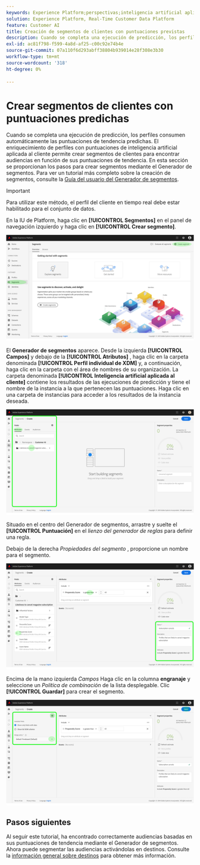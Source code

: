 ```yaml
---
keywords: Experience Platform;perspectivas;inteligencia artificial aplicada al cliente;temas populares;segmentos de inteligencia artificial aplicada al cliente
solution: Experience Platform, Real-Time Customer Data Platform
feature: Customer AI
title: Creación de segmentos de clientes con puntuaciones previstas
description: Cuando se completa una ejecución de predicción, los perfiles consumen automáticamente las puntuaciones de tendencia predichas. El enriquecimiento de perfiles con puntuaciones de inteligencia artificial aplicada al cliente permite crear segmentos de clientes para encontrar audiencias en función de sus puntuaciones de tendencia. En esta sección se proporcionan los pasos para crear segmentos mediante el Generador de segmentos.
exl-id: ac81f798-f599-4a8d-af25-c00c92e74b4e
source-git-commit: 07a110f6d293abff38804b939014e28f308e3b30
workflow-type: tm+mt
source-wordcount: '318'
ht-degree: 0%

---
```


# Crear segmentos de clientes con puntuaciones predichas

Cuando se completa una ejecución de predicción, los perfiles consumen automáticamente las puntuaciones de tendencia predichas. El enriquecimiento de perfiles con puntuaciones de inteligencia artificial aplicada al cliente permite crear segmentos de clientes para encontrar audiencias en función de sus puntuaciones de tendencia. En esta sección se proporcionan los pasos para crear segmentos mediante el Generador de segmentos. Para ver un tutorial más completo sobre la creación de segmentos, consulte la [Guía del usuario del Generador de segmentos](../../../segmentation/ui/segment-builder.md).

>[!IMPORTANT]
>
>Para utilizar este método, el perfil del cliente en tiempo real debe estar habilitado para el conjunto de datos.

En la IU de Platform, haga clic en **[!UICONTROL Segmentos]** en el panel de navegación izquierdo y haga clic en **[!UICONTROL Crear segmento]**.

![](../images/user-guide/segments.png)

El **Generador de segmentos** aparece. Desde la izquierda **[!UICONTROL Campos]** y debajo de la **[!UICONTROL Atributos]** , haga clic en la carpeta denominada **[!UICONTROL Perfil individual de XDM]** y, a continuación, haga clic en la carpeta con el área de nombres de su organización. La carpeta denominada **[!UICONTROL Inteligencia artificial aplicada al cliente]** contiene los resultados de las ejecuciones de predicción y tiene el nombre de la instancia a la que pertenecen las puntuaciones. Haga clic en una carpeta de instancias para acceder a los resultados de la instancia deseada.

![](../images/user-guide/results.png)

Situado en el centro del Generador de segmentos, arrastre y suelte el **[!UICONTROL Puntuación]** en el *lienzo del generador de reglas* para definir una regla.

Debajo de la derecha *Propiedades del segmento* , proporcione un nombre para el segmento.

![](../images/user-guide/properties.png)

Encima de la mano izquierda *Campos* Haga clic en la columna **engranaje** y seleccione un *Política de combinación* de la lista desplegable. Clic **[!UICONTROL Guardar]** para crear el segmento.

![](../images/user-guide/merge_policy.png)

## Pasos siguientes

Al seguir este tutorial, ha encontrado correctamente audiencias basadas en sus puntuaciones de tendencia mediante el Generador de segmentos. Ahora puede segmentar las audiencias activándolas en destinos. Consulte la [información general sobre destinos](../../../destinations/home.md) para obtener más información.
